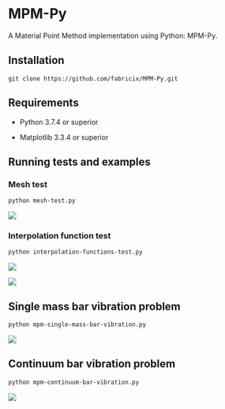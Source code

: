 # MPM-Py

A Material Point Method implementation using Python: MPM-Py.

## Installation

```git
git clone https://github.com/fabricix/MPM-Py.git
```

## Requirements

* Python 3.7.4 or superior

* Matplotlib 3.3.4 or superior

## Running tests and examples

### Mesh test

```bash
python mesh-test.py
```

![](/home/fabricio/.var/app/com.github.marktext.marktext/config/marktext/images/2021-03-22-11-16-57-image.png)

### Interpolation function test

```bash
python interpolation-functions-test.py
```

![](/home/fabricio/.var/app/com.github.marktext.marktext/config/marktext/images/2021-03-22-11-20-41-image.png)

![](/home/fabricio/.var/app/com.github.marktext.marktext/config/marktext/images/2021-03-22-11-19-46-image.png)

## Single mass bar vibration problem

```bash
python mpm-single-mass-bar-vibration.py
```

![](/home/fabricio/.var/app/com.github.marktext.marktext/config/marktext/images/2021-03-22-11-22-00-image.png)

## Continuum bar vibration problem

```bash
python mpm-continuum-bar-vibration.py
```

![](/home/fabricio/.var/app/com.github.marktext.marktext/config/marktext/images/2021-03-22-11-23-51-image.png)
